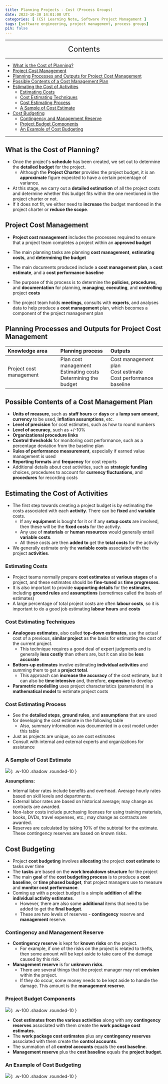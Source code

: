 ```yaml
---
title: Planning Projects - Cost (Process Groups)
date: 2023-10-30 14:01:00 UTC
categories: [ (CS) Learning Note, Software Project Management ]
tags: [software engineering, project management, process groups]
pin: false
---
```


---
<center><font size='5'> Contents </font></center>

---

<!-- TOC -->
  * [What is the Cost of Planning?](#what-is-the-cost-of-planning)
  * [Project Cost Management](#project-cost-management)
  * [Planning Processes and Outputs for Project Cost Management](#planning-processes-and-outputs-for-project-cost-management)
  * [Possible Contents of a Cost Management Plan](#possible-contents-of-a-cost-management-plan)
  * [Estimating the Cost of Activities](#estimating-the-cost-of-activities)
    * [Estimating Costs](#estimating-costs)
    * [Cost Estimating Techniques](#cost-estimating-techniques)
    * [Cost Estimating Process](#cost-estimating-process)
    * [A Sample of Cost Estimate](#a-sample-of-cost-estimate)
  * [Cost Budgeting](#cost-budgeting)
    * [Contingency and Management Reserve](#contingency-and-management-reserve)
    * [Project Budget Components](#project-budget-components)
    * [An Example of Cost Budgeting](#an-example-of-cost-budgeting)
<!-- TOC -->

---

## What is the Cost of Planning?

- Once the project's **schedule** has been created, we set out to determine the **detailed budget** for the project.
  - Although the **Project Charter** provides the project budget, it is an **approximate** figure expected to have a certain percentage of variance.
- At this stage, we carry out a **detailed estimation** of all the project costs and determine whether this budget fits within the one mentioned in the project charter or not.
- If it does not fit, we either need to **increase** the budget mentioned in the project charter or **reduce the scope**.

## Project Cost Management

- **Project cost management** includes the processes required to ensure that a project team completes a project within an **approved budget**
- The main planning tasks are planning **cost management**, **estimating costs**, and **determining the budget**
- The main documents produced include a **cost management plan**, a **cost estimate**, and a **cost performance baseline**

- The purpose of this process is to determine the **policies**, **procedures**, and **documentation** for planning, **managing**, **executing**, and **controlling** project **costs**
- The project team holds **meetings**, consults with **experts**, and analyses data to help produce a **cost management** plan, which becomes a component of the project management plan

## Planning Processes and Outputs for Project Cost Management

| Knowledge area          | Planning process                                                       | Outputs                                                                |
|:------------------------|:-----------------------------------------------------------------------|:-----------------------------------------------------------------------|
| Project cost management | Plan cost management <br> Estimating costs <br> Determining the budget | Cost management plan <br> Cost estimate <br> Cost performance baseline |

## Possible Contents of a Cost Management Plan

- **Units of measure**, such as **staff hours** or **days** or a **lump sum amount**, **currency** to be used, **inflation assumptions**, etc.
- **Level of precision** for cost estimates, such as how to round numbers
- **Level of accuracy**, such as +/-10%
- **Organizational procedure links**
- **Control thresholds** for monitoring cost performance, such as a percentage deviation from the baseline plan
- R**ules of performance measurement**, especially if earned value management is used
- **Reporting formats** and **frequency** for cost reports
- Additional details about cost activities, such as **strategic funding** choices, procedures to account for **currency fluctuations**, and **procedures** for recording costs

## Estimating the Cost of Activities

- The first step towards creating a project budget is by estimating the costs associated with each **activity**. There can be **fixed** and **variable** costs.
  - If any **equipment** is bought for it or if any **setup costs** are involved, then these will be the **fixed costs** for the activity.
  - Any use of **materials** or **human resources** would generally entail **variable costs**.
  - All these costs are then **added to** get the **total costs** for the activity
- We generally estimate only the **variable costs** associated with the project **activities**.

### Estimating Costs

- Project teams normally prepare **cost estimates** at **various stages** of a project, and these estimates should be **fine-tuned** as **time progresses**.
- It is also important to provide **supporting details** for the **estimates**, including **ground rules** and **assumptions** (sometimes called the basis of estimates)
- A large percentage of total project costs are often **labour costs**, so it is important to do a good job estimating **labour hours** and **costs**

### Cost Estimating Techniques

- **Analogous estimates**, also called **top-down estimates**, use the actual cost of a previous, **similar project** as the basis for estimating the cost of the current project.
  - This technique requires a good deal of expert judgments and is generally **less costly** than others are, but it can also be **less accurate**
- **Bottom-up estimates** involve estimating **individual activities** and summing them to get a **project total**.
  - This approach can **increase the accuracy** of the cost estimate, but it can also be **time intensive** and, therefore, **expensive** to develop
- **Parametric modelling** uses project characteristics (parameters) in a **mathematical model** to estimate project costs

### Cost Estimating Process

- See the **detailed steps**, **ground rules**, and **assumptions** that are used for developing the cost estimate in the following table
  - Also, summary information was documented in a cost model under this table
- Just as projects are unique, so are cost estimates
- Consult with internal and external experts and organizations for assistance

### A Sample of Cost Estimate

![](https://i.postimg.cc/yNXS1jQD/ppc1.png){: .w-100 .shadow .rounded-10 }


**Assumptions:**
- Internal labor rates include benefits and overhead. Average hourly rates based on skill levels and departments.
- External labor rates are based on historical average; may change as contracts are awarded.
- Non-labor costs include purchasing licenses for using training materials, books, DVDs, travel expenses, etc.; may change as contracts are awarded.
- Reserves are calculated by taking 10% of the subtotal for the estimate. These contingency reserves are based on known risks.

## Cost Budgeting

- Project **cost budgeting** involves **allocating** the project **cost estimate** to tasks over time
- The **tasks** are based on the **work breakdown structure** for the project
- The main **goal** of the **cost budgeting process** is to produce a **cost baseline**, or **time phased budget**, that project managers use to measure and **monitor cost performance**.
- Coming up with a project budget is a simple **addition** of **all the individual activity estimates**.
  - However, there are also some **additional** items that need to be added to get the **final budget**.
  - These are two levels of reserves - **contingency** reserve and **management** reserve.

### Contingency and Management Reserve

- **Contingency reserve** is kept for **known risks** on the project.
  - For example, if one of the risks on the project is related to thefts, then some amount will be kept aside to take care of the damage caused by this risk.
- **Management reserve** is for **unknown risks**.
  - There are several things that the project manager may not **envision** within the project.
  - If they do occur, some money needs to be kept aside to handle the damage. This amount is the **management reserve**.

### Project Budget Components

![](https://i.postimg.cc/L8gDXHV7/ppc2.png){: .w-100 .shadow .rounded-10 }

- **Cost estimates from the various activities** along with any **contingency reserves** associated with them create the **work package cost estimates**.
- The **work package cost estimates** plus any **contingency reserves** associated with them create the **control accounts**.
- The summation of all **control accounts** equals the **cost baseline**.
- **Management reserve** plus the **cost baseline** equals the **project budget**. 

### An Example of Cost Budgeting

![](https://i.postimg.cc/nVgg1cLF/ppc3.png){: .w-100 .shadow .rounded-10 }
